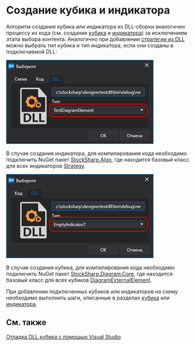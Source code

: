 # Создание кубика и индикатора

Алгоритм создания кубика или индикатора из DLL-сборки аналогичен процессу из кода (см. создание [кубика](../using_code/csharp/creating_your_own_cube.md) и [индикатора](../using_code/csharp/create_own_indicator.md)) за исключением этапа выбора контента. Аналогично при добавлении [стратегии из DLL](../using_dll.md) можно выбрать тип кубика и тип индикатора, если они созданы в подключаемой DLL:

![Designer_Import_Element_00](../../../../images/designer_import_element_00.png)

В случае создания индикатора, для компилирования кода необходимо подключить NuGet пакет [StockSharp.Algo](https://www.nuget.org/packages/stocksharp.algo), где находится базовый класс для всех индикаторов [Strategy](xref:StockSharp.Algo.Indicators.BaseIndicator).

![Designer_Import_Indicator_00](../../../../images/designer_import_indicator_00.png)

В случае создания кубика, для компилирования кода необходимо подключить NuGet пакет [StockSharp.Diagram.Core](https://www.nuget.org/packages/stockSharp.diagram.core), где находится базовый класс для всех кубиков [DiagramExternalElement](xref:StockSharp.Diagram.DiagramExternalElement).

При добавлении подключенных кубиков или индикаторов на схему необходимо выполнить шаги, описанные в разделах [кубика](../using_code/csharp/creating_your_own_cube.md) или [индикатора](../using_code/csharp/create_own_indicator.md).

## См. также

[Отладка DLL кубика с помощью Visual Studio](debug_dll_in_visual_studio.md)
